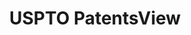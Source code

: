 ---
layout: default
bigquery: https://console.cloud.google.com/bigquery?p=patents-public-data&d=patentsview&page=dataset
citation: Attribution should be given to PatentsView for use, distribution, or derivative
  works.
code: https://github.com/CSSIP-AIR/PatentsView-Code-Snippets/
contributors: USPTO
cost: None
description: 'PatentsView includes US patent data including raw data (summaries, applications,
  pregrant applications), disambugations of inventors and assignees, and inventor
  gender estimates.  Also foreign priority data, # of figures and sheets, and government
  interest statements.'
documentation: https://patentsview.org/query/builder-faqs
last_edit: 04/09/2022, 17:00:13
location: https://patentsview.org/
maintained_by: USPTO
record_creation_timestamp: 12/2/2020 17:20:46
schema_fields:
- inventor_id
- disamb_inventor_id_20190312
- abstract
- ipc_version_indicator
- disamb_inventor_id_20170307
- level_one
- disamb_assignee_id_20200630
- mainclass_id
- disamb_assignee_id_20200929
- disamb_assignee_id_20190820
- patent_id
- name_first
- level_three
- disamb_inventor_id_20200630
- county
- rawinventor_id
- disamb_assignee_id_20190312
- lawyer_id
- citation_id
- designation
- state
- term_grant
- section
- disamb_inventor_id_20171003
- lapse_of_patent
- disamb_inventor_id_20171226
- disamb_inventor_id_20180528
- disamb_inventor_id_20181127
- latitude
- series_code
- name
- status
- section_id
- sector_title
- latlong
- gi_statement
- num
- group_id
- main_group
- rel_id
- classification_value
- kind
- filename
- state_fips
- withdrawn
- f371_date
- field_title
- id
- latin_name
- subcategory_id
- application_id
- contract_award_number
- country
- subclass
- subsection_id
- symbol_position
- type
- subclass_id
- disamb_inventor_id_20191231
- publication_number
- city
- disamb_inventor_id_20190820
- male_flag
- level_two
- organization_id
- classification_status
- category
- doc_type
- disamb_assignee_id_20181127
- doctype
- number
- disamb_inventor_id_20200331
- term_extension
- sequence
- longitude
- subgroup
- location_id
- disamb_assignee_id_20200331
- relkind
- organization
- date
- applicant_type
- title
- action_date
- f102_date
- classification_level
- deceased
- disclaimer_date
- attribution_status
- disamb_assignee_id_20191008
- classification_data_source
- text
- num_figures
- disamb_inventor_id_20200929
- variety
- dependent
- name_last
- disamb_inventor_id_20170808
- county_fips
- disamb_assignee_id_20191231
- field_id
- num_claims
- _102_date
- role
- reldocno
- uuid
- num_sheets
- country_transformed
- lname
- exemplary
- rawassignee_id
- group
- male
- rule_47
- ipc_class
- length
- rawlocation_id
- fname
- category_id
- _371_date
- disamb_inventor_id_20201229
- disamb_inventor_id_20191008
- term_disclaimer
- assignee_id
- subgroup_id
shortname: patentsview
tags:
- disambiguation
- United States
- gender
terms_of_use: Creative Commons Attribution 4.0 International License.
timeframe: 1963-1999
title: USPTO PatentsView
uuid: cf1780b1-e265-4e49-8d1d-83b9cfe0fd9a
---